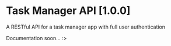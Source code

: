 # Task Manager API [1.0.0]

A RESTful API for a task manager app with full user authentication

Documentation soon... :>
